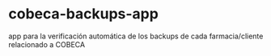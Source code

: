 # cobeca-backups-app
app para la verificación automática de los backups de cada farmacia/cliente relacionado a COBECA
